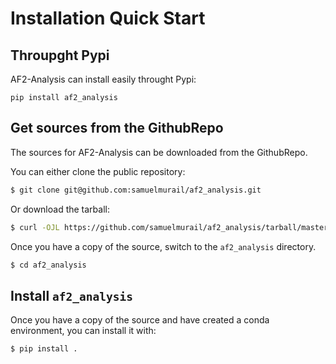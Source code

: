 # Installation Quick Start

## Throupght Pypi

AF2-Analysis can install easily throught Pypi:

```
pip install af2_analysis
```

## Get sources from the GithubRepo

The sources for AF2-Analysis can be downloaded from the GithubRepo.

You can either clone the public repository:

```bash
$ git clone git@github.com:samuelmurail/af2_analysis.git
```

Or download the tarball:

```bash
$ curl -OJL https://github.com/samuelmurail/af2_analysis/tarball/master
```

Once you have a copy of the source, switch to the `af2_analysis` directory.

```bash
$ cd af2_analysis
```

##  Install `af2_analysis`

Once you have a copy of the source and have created a conda environment, you can install it with:

```bash
$ pip install .
```